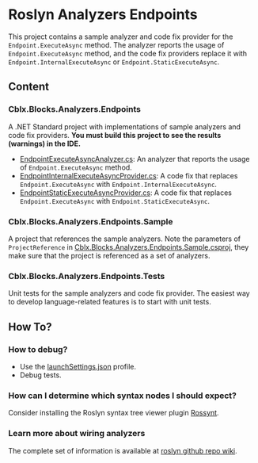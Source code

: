 # Roslyn Analyzers Endpoints

This project contains a sample analyzer and code fix provider for the `Endpoint.ExecuteAsync` method. The analyzer reports the usage of `Endpoint.ExecuteAsync` method, and the code fix providers replace it with `Endpoint.InternalExecuteAsync` or `Endpoint.StaticExecuteAsync`.

## Content
### Cblx.Blocks.Analyzers.Endpoints
A .NET Standard project with implementations of sample analyzers and code fix providers.
**You must build this project to see the results (warnings) in the IDE.**

- [EndpointExecuteAsyncAnalyzer.cs](EndpointExecuteAsyncAnalyzer.cs): An analyzer that reports the usage of `Endpoint.ExecuteAsync` method.
- [EndpointInternalExecuteAsyncProvider.cs](EndpointInternalExecuteAsyncProvider.cs): A code fix that replaces `Endpoint.ExecuteAsync` with `Endpoint.InternalExecuteAsync`.
- [EndpointStaticExecuteAsyncProvider.cs](EndpointStaticExecuteAsyncProvider.cs): A code fix that replaces `Endpoint.ExecuteAsync` with `Endpoint.StaticExecuteAsync`.

### Cblx.Blocks.Analyzers.Endpoints.Sample
A project that references the sample analyzers. Note the parameters of `ProjectReference` in [Cblx.Blocks.Analyzers.Endpoints.Sample.csproj](../Sample/Cblx.Blocks.Analyzers.Endpoints.Sample.csproj), they make sure that the project is referenced as a set of analyzers. 

### Cblx.Blocks.Analyzers.Endpoints.Tests
Unit tests for the sample analyzers and code fix provider. The easiest way to develop language-related features is to start with unit tests.

## How To?
### How to debug?
- Use the [launchSettings.json](Properties/launchSettings.json) profile.
- Debug tests.

### How can I determine which syntax nodes I should expect?
Consider installing the Roslyn syntax tree viewer plugin [Rossynt](https://plugins.jetbrains.com/plugin/16902-rossynt/).

### Learn more about wiring analyzers
The complete set of information is available at [roslyn github repo wiki](https://github.com/dotnet/roslyn/blob/main/docs/wiki/README.md).